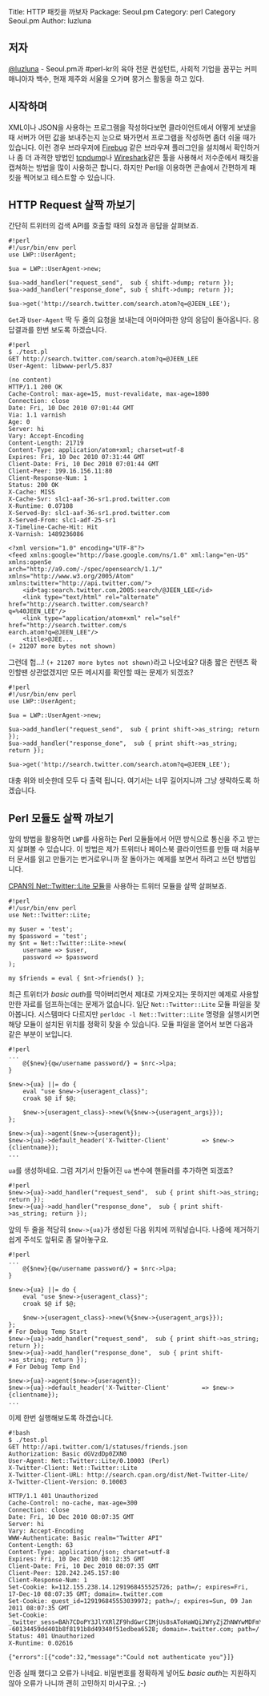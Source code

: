 Title:    HTTP 패킷을 까보자
Package:  Seoul.pm
Category: perl
Category  Seoul.pm
Author:   luzluna

저자
-----

[@luzluna][twitter-luzluna] -
Seoul.pm과 #perl-kr의 육아 전문 컨설턴트,
사회적 기업을 꿈꾸는 커피 매니아자 백수,
현재 제주와 서울을 오가며 몽거스 활동을 하고 있다.



시작하며
---------

XML이나 JSON을 사용하는 프로그램을 작성하다보면 클라이언트에서
어떻게 보냈을 때 서버가 어떤 값을 보내주는지 눈으로 봐가면서
프로그램을 작성하면 좀더 쉬울 때가 있습니다.
이런 경우 브라우저에 [Firebug][firebug-home] 같은 브라우져 플러그인을 설치해서
확인하거나 좀 더 과격한 방법인 [tcpdump][tcpdump-home]나
[Wireshark][wireshark-home]같은 툴을 사용해서 저수준에서 패킷을 캡쳐하는
방법을 많이 사용하곤 합니다.
하지만 Perl을 이용하면 콘솔에서 간편하게 패킷을 찍어보고 테스트할 수 있습니다.




HTTP Request 살짝 까보기
-------------------------

간단히 트위터의 검색 API를 호출할 때의 요청과 응답을 살펴보죠.

    #!perl
    #!/usr/bin/env perl
    use LWP::UserAgent;
    
    $ua = LWP::UserAgent->new;
    
    $ua->add_handler("request_send",  sub { shift->dump; return });
    $ua->add_handler("response_done", sub { shift->dump; return });
    
    $ua->get('http://search.twitter.com/search.atom?q=@JEEN_LEE');

`Get`과 `User-Agent` 딱 두 줄의 요청을 보내는데
어마어마한 양의 응답이 돌아옵니다.
응답결과를 한번 보도록 하겠습니다.

    #!perl
    $ ./test.pl
    GET http://search.twitter.com/search.atom?q=@JEEN_LEE
    User-Agent: libwww-perl/5.837
    
    (no content)
    HTTP/1.1 200 OK
    Cache-Control: max-age=15, must-revalidate, max-age=1800
    Connection: close
    Date: Fri, 10 Dec 2010 07:01:44 GMT
    Via: 1.1 varnish
    Age: 0
    Server: hi
    Vary: Accept-Encoding
    Content-Length: 21719
    Content-Type: application/atom+xml; charset=utf-8
    Expires: Fri, 10 Dec 2010 07:31:44 GMT
    Client-Date: Fri, 10 Dec 2010 07:01:44 GMT
    Client-Peer: 199.16.156.11:80
    Client-Response-Num: 1
    Status: 200 OK
    X-Cache: MISS
    X-Cache-Svr: slc1-aaf-36-sr1.prod.twitter.com
    X-Runtime: 0.07108
    X-Served-By: slc1-aaf-36-sr1.prod.twitter.com
    X-Served-From: slc1-adf-25-sr1
    X-Timeline-Cache-Hit: Hit
    X-Varnish: 1489236086
    
    <?xml version="1.0" encoding="UTF-8"?>
    <feed xmlns:google="http://base.google.com/ns/1.0" xml:lang="en-US" xmlns:openSe                                             arch="http://a9.com/-/spec/opensearch/1.1/" xmlns="http://www.w3.org/2005/Atom"                                              xmlns:twitter="http://api.twitter.com/">
        <id>tag:search.twitter.com,2005:search/@JEEN_LEE</id>
        <link type="text/html" rel="alternate" href="http://search.twitter.com/search?                                             q=%40JEEN_LEE"/>
        <link type="application/atom+xml" rel="self" href="http://search.twitter.com/s                                             earch.atom?q=@JEEN_LEE"/>
        <title>@JEE...
    (+ 21207 more bytes not shown)

그런데 헙...! `(+ 21207 more bytes not shown)`라고 나오네요?
대충 짧은 컨텐츠 확인할땐 상관없겠지만 모든 메시지를
확인할 때는 문제가 되겠죠?

    #!perl
    #!/usr/bin/env perl
    use LWP::UserAgent;
    
    $ua = LWP::UserAgent->new;
    
    $ua->add_handler("request_send",  sub { print shift->as_string; return });
    $ua->add_handler("response_done",  sub { print shift->as_string; return });
    
    $ua->get('http://search.twitter.com/search.atom?q=@JEEN_LEE');

대충 위와 비슷한데 모두 다 출력 됩니다. 여기서는 너무 길어지니까 그냥 생략하도록 하겠습니다.



Perl 모듈도 살짝 까보기
------------------------

앞의 방법을 활용하면 `LWP`를 사용하는 Perl 모듈들에서
어떤 방식으로 통신을 주고 받는지 살펴볼 수 있습니다.
이 방법은 제가 트위터나 페이스북 클라이언트를 만들 때 처음부터 문서를 읽고
만들기는 번거로우니까 잘 돌아가는 예제를 보면서 하려고 쓰던 방법입니다.

[CPAN의 Net::Twitter::Lite 모듈][cpan-net-twitter-lite]을 사용하는 트위터 모듈을 살짝 살펴보죠.


    #!perl
    #!/usr/bin/env perl
    use Net::Twitter::Lite;
    
    my $user = 'test';
    my $password = 'test';
    my $nt = Net::Twitter::Lite->new(
        username => $user,
        password => $password
    );
    
    my $friends = eval { $nt->friends() };

최근 트위터가 *basic auth*를 막아버리면서 제대로 가져오지는 못하지만
예제로 사용할만한 자료를 덤프하는데는 문제가 없습니다.
일단 `Net::Twitter::Lite` 모듈 파일을 찾아봅니다.
시스템마다 다르지만 `perldoc -l Net::Twitter::Lite` 명령을 실행시키면
해당 모듈이 설치된 위치를 정확히 찾을 수 있습니다.
모듈 파일을 열어서 보면 다음과 같은 부분이 보입니다.

    #!perl
    ...
        @{$new}{qw/username password/} = $nrc->lpa;
    }
    
    $new->{ua} ||= do {
        eval "use $new->{useragent_class}";
        croak $@ if $@;
    
        $new->{useragent_class}->new(%{$new->{useragent_args}});
    };
    
    $new->{ua}->agent($new->{useragent});
    $new->{ua}->default_header('X-Twitter-Client'         => $new->{clientname});
    ...

`ua`를 생성하네요.
그럼 저기서 만들어진 `ua` 변수에 핸들러를 추가하면 되겠죠?

    #!perl
    $new->{ua}->add_handler("request_send",  sub { print shift->as_string; return });
    $new->{ua}->add_handler("response_done",  sub { print shift->as_string; return });

앞의 두 줄을 적당히 `$new->{ua}`가 생성된 다음 위치에 끼워넣습니다.
나중에 제거하기 쉽게 주석도 앞뒤로 좀 달아놓구요.

    #!perl
    ...
        @{$new}{qw/username password/} = $nrc->lpa;
    }
    
    $new->{ua} ||= do {
        eval "use $new->{useragent_class}";
        croak $@ if $@;
    
        $new->{useragent_class}->new(%{$new->{useragent_args}});
    };
    # For Debug Temp Start
    $new->{ua}->add_handler("request_send",  sub { print shift->as_string; return });
    $new->{ua}->add_handler("response_done",  sub { print shift->as_string; return });
    # For Debug Temp End
    
    $new->{ua}->agent($new->{useragent});
    $new->{ua}->default_header('X-Twitter-Client'         => $new->{clientname});
    ...
 
이제 한번 실행해보도록 하겠습니다.

    #!bash
    $ ./test.pl
    GET http://api.twitter.com/1/statuses/friends.json
    Authorization: Basic dGVzdDp0ZXN0
    User-Agent: Net::Twitter::Lite/0.10003 (Perl)
    X-Twitter-Client: Net::Twitter::Lite
    X-Twitter-Client-URL: http://search.cpan.org/dist/Net-Twitter-Lite/
    X-Twitter-Client-Version: 0.10003
    
    HTTP/1.1 401 Unauthorized
    Cache-Control: no-cache, max-age=300
    Connection: close
    Date: Fri, 10 Dec 2010 08:07:35 GMT
    Server: hi
    Vary: Accept-Encoding
    WWW-Authenticate: Basic realm="Twitter API"
    Content-Length: 63
    Content-Type: application/json; charset=utf-8
    Expires: Fri, 10 Dec 2010 08:12:35 GMT
    Client-Date: Fri, 10 Dec 2010 08:07:35 GMT
    Client-Peer: 128.242.245.157:80
    Client-Response-Num: 1
    Set-Cookie: k=112.155.238.14.1291968455525726; path=/; expires=Fri, 17-Dec-10 08:07:35 GMT; domain=.twitter.com
    Set-Cookie: guest_id=129196845553039972; path=/; expires=Sun, 09 Jan 2011 08:07:35 GMT
    Set-Cookie: _twitter_sess=BAh7CDoPY3JlYXRlZF9hdGwrCIMjUs8sAToHaWQiJWYyZjZhNWYwMDFmYzhl%250AZDE0MWMyOThiODc1NDg0MjZkIgpmbGFzaElDOidBY3Rpb25Db250cm9sbGVy%250AOjpGbGFzaDo6Rmxhc2hIYXNoewAGOgpAdXNlZHsA--60134459dd401b8f8191b8d49340f51edbea6528; domain=.twitter.com; path=/
    Status: 401 Unauthorized
    X-Runtime: 0.02616
    
    {"errors":[{"code":32,"message":"Could not authenticate you"}]}

인증 실패 했다고 오류가 나네요.
비밀번호를 정확하게 넣어도 *basic auth*는 지원하지 않아
오류가 나니까 괜히 고민하지 마시구요. ;-)



[cpan-net-twitter-lite]:        http://search.cpan.org/perldoc?Net::Twitter::Lite
[firebug-home]:                 http://getfirebug.com/
[tcpdump-home]:                 http://www.tcpdump.org/
[twitter-luzluna]:              http://twitter.com/luzluna
[wireshark-home]:               http://www.wireshark.org/
